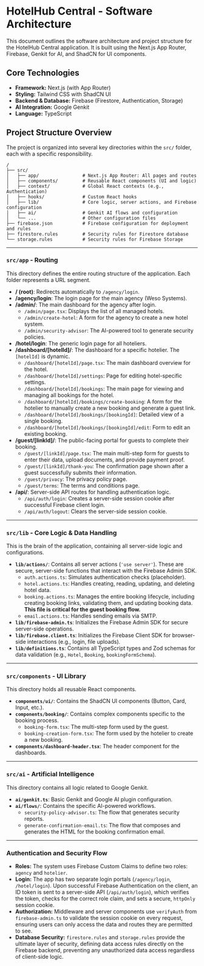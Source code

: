 # HotelHub Central - Software Architecture

This document outlines the software architecture and project structure for the HotelHub Central application. It is built using the Next.js App Router, Firebase, Genkit for AI, and ShadCN for UI components.

## Core Technologies

-   **Framework:** Next.js (with App Router)
-   **Styling:** Tailwind CSS with ShadCN UI
-   **Backend & Database:** Firebase (Firestore, Authentication, Storage)
-   **AI Integration:** Google Genkit
-   **Language:** TypeScript

## Project Structure Overview

The project is organized into several key directories within the `src/` folder, each with a specific responsibility.

```
/
├── src/
│   ├── app/                # Next.js App Router: All pages and routes
│   ├── components/         # Reusable React components (UI and logic)
│   ├── context/            # Global React contexts (e.g., Authentication)
│   ├── hooks/              # Custom React hooks
│   ├── lib/                # Core logic, server actions, and Firebase configuration
│   ├── ai/                 # Genkit AI flows and configuration
│   └── ...                 # Other configuration files
├── firebase.json           # Firebase configuration for deployment and rules
├── firestore.rules         # Security rules for Firestore database
└── storage.rules           # Security rules for Firebase Storage
```

---

### `src/app` - Routing

This directory defines the entire routing structure of the application. Each folder represents a URL segment.

-   **/ (root)**: Redirects automatically to `/agency/login`.
-   **/agency/login**: The login page for the main agency (Weso Systems).
-   **/admin/**: The main dashboard for the agency after login.
    -   `/admin/page.tsx`: Displays the list of all managed hotels.
    -   `/admin/create-hotel`: A form for the agency to create a new hotel system.
    -   `/admin/security-advisor`: The AI-powered tool to generate security policies.
-   **/hotel/login**: The generic login page for all hoteliers.
-   **/dashboard/\[hotelId\]/**: The dashboard for a specific hotelier. The `[hotelId]` is dynamic.
    -   `/dashboard/[hotelId]/page.tsx`: The main dashboard overview for the hotel.
    -   `/dashboard/[hotelId]/settings`: Page for editing hotel-specific settings.
    -   `/dashboard/[hotelId]/bookings`: The main page for viewing and managing all bookings for the hotel.
    -   `/dashboard/[hotelId]/bookings/create-booking`: A form for the hotelier to manually create a new booking and generate a guest link.
    -   `/dashboard/[hotelId]/bookings/[bookingId]`: Detailed view of a single booking.
    -   `/dashboard/[hotelId]/bookings/[bookingId]/edit`: Form to edit an existing booking.
-   **/guest/\[linkId\]/**: The public-facing portal for guests to complete their booking.
    -   `/guest/[linkId]/page.tsx`: The main multi-step form for guests to enter their data, upload documents, and provide payment proof.
    -   `/guest/[linkId]/thank-you`: The confirmation page shown after a guest successfully submits their information.
    -   `/guest/privacy`: The privacy policy page.
    -   `/guest/terms`: The terms and conditions page.
-   **/api/**: Server-side API routes for handling authentication logic.
    -   `/api/auth/login`: Creates a server-side session cookie after successful Firebase client login.
    -   `/api/auth/logout`: Clears the server-side session cookie.

---

### `src/lib` - Core Logic & Data Handling

This is the brain of the application, containing all server-side logic and configurations.

-   **`lib/actions/`**: Contains all server actions (`'use server'`). These are secure, server-side functions that interact with the Firebase Admin SDK.
    -   `auth.actions.ts`: Simulates authentication checks (placeholder).
    -   `hotel.actions.ts`: Handles creating, reading, updating, and deleting hotel data.
    -   `booking.actions.ts`: Manages the entire booking lifecycle, including creating booking links, validating them, and updating booking data. **This file is critical for the guest booking flow.**
    -   `email.actions.ts`: Handles sending emails via SMTP.
-   **`lib/firebase-admin.ts`**: Initializes the Firebase Admin SDK for secure server-side operations.
-   **`lib/firebase.client.ts`**: Initializes the Firebase Client SDK for browser-side interactions (e.g., login, file uploads).
-   **`lib/definitions.ts`**: Contains all TypeScript types and Zod schemas for data validation (e.g., `Hotel`, `Booking`, `bookingFormSchema`).

---

### `src/components` - UI Library

This directory holds all reusable React components.

-   **`components/ui/`**: Contains the ShadCN UI components (Button, Card, Input, etc.).
-   **`components/booking/`**: Contains complex components specific to the booking process.
    -   `booking-form.tsx`: The multi-step form used by the guest.
    -   `booking-creation-form.tsx`: The form used by the hotelier to create a new booking.
-   **`components/dashboard-header.tsx`**: The header component for the dashboards.

---

### `src/ai` - Artificial Intelligence

This directory contains all logic related to Google Genkit.

-   **`ai/genkit.ts`**: Basic Genkit and Google AI plugin configuration.
-   **`ai/flows/`**: Contains the specific AI-powered workflows.
    -   `security-policy-advisor.ts`: The flow that generates security reports.
    -   `generate-confirmation-email.ts`: The flow that composes and generates the HTML for the booking confirmation email.

---

### Authentication and Security Flow

-   **Roles:** The system uses Firebase Custom Claims to define two roles: `agency` and `hotelier`.
-   **Login:** The app has two separate login portals (`/agency/login`, `/hotel/login`). Upon successful Firebase Authentication on the client, an ID token is sent to a server-side API (`/api/auth/login`), which verifies the token, checks for the correct role claim, and sets a secure, `httpOnly` session cookie.
-   **Authorization:** Middleware and server components use `verifyAuth` from `firebase-admin.ts` to validate the session cookie on every request, ensuring users can only access the data and routes they are permitted to see.
-   **Database Security:** `firestore.rules` and `storage.rules` provide the ultimate layer of security, defining data access rules directly on the Firebase backend, preventing any unauthorized data access regardless of client-side logic.
